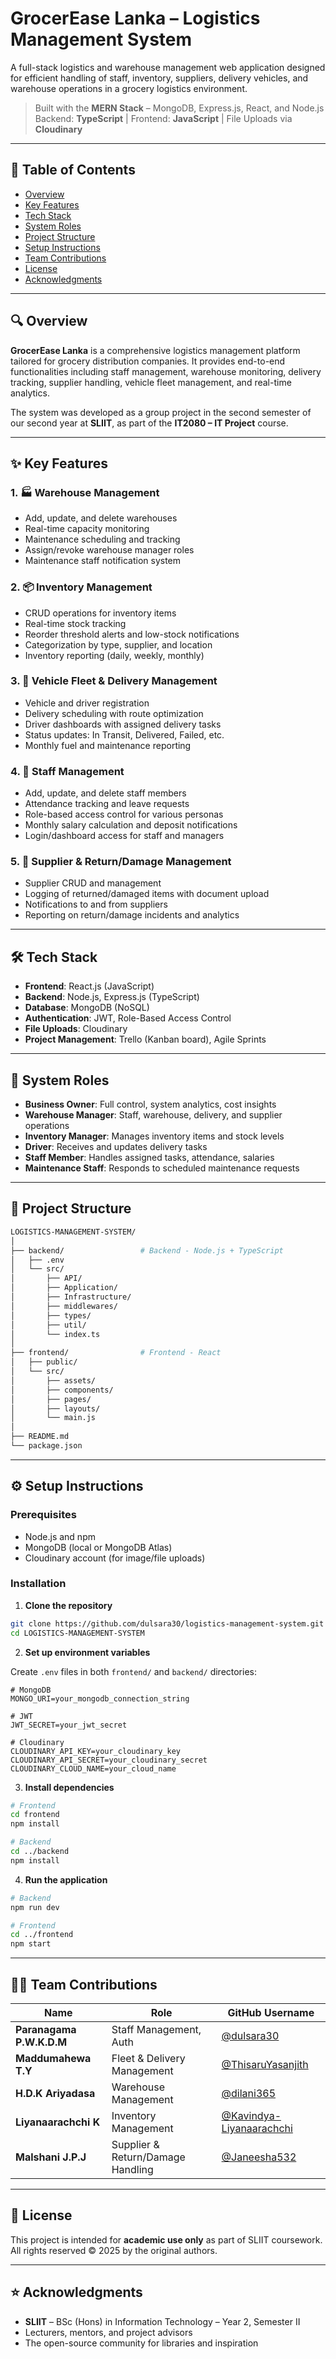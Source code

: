 # GrocerEase Lanka – Logistics Management System

A full-stack logistics and warehouse management web application designed for efficient handling of staff, inventory, suppliers, delivery vehicles, and warehouse operations in a grocery logistics environment.

> Built with the **MERN Stack** – MongoDB, Express.js, React, and Node.js  
> Backend: **TypeScript** | Frontend: **JavaScript** | File Uploads via **Cloudinary**

---

## 🚀 Table of Contents

- [Overview](#-overview)
- [Key Features](#-key-features)
- [Tech Stack](#-tech-stack)
- [System Roles](#-system-roles)
- [Project Structure](#-project-structure)
- [Setup Instructions](#-setup-instructions)
- [Team Contributions](#-team-contributions)
- [License](#-license)
- [Acknowledgments](#-acknowledgments)

---

## 🔍 Overview

**GrocerEase Lanka** is a comprehensive logistics management platform tailored for grocery distribution companies. It provides end-to-end functionalities including staff management, warehouse monitoring, delivery tracking, supplier handling, vehicle fleet management, and real-time analytics.

The system was developed as a group project in the second semester of our second year at **SLIIT**, as part of the **IT2080 – IT Project** course.

---

## ✨ Key Features

### 1. 🏭 Warehouse Management
- Add, update, and delete warehouses
- Real-time capacity monitoring
- Maintenance scheduling and tracking
- Assign/revoke warehouse manager roles
- Maintenance staff notification system

### 2. 📦 Inventory Management
- CRUD operations for inventory items
- Real-time stock tracking
- Reorder threshold alerts and low-stock notifications
- Categorization by type, supplier, and location
- Inventory reporting (daily, weekly, monthly)

### 3. 🚚 Vehicle Fleet & Delivery Management
- Vehicle and driver registration
- Delivery scheduling with route optimization
- Driver dashboards with assigned delivery tasks
- Status updates: In Transit, Delivered, Failed, etc.
- Monthly fuel and maintenance reporting

### 4. 👥 Staff Management
- Add, update, and delete staff members
- Attendance tracking and leave requests
- Role-based access control for various personas
- Monthly salary calculation and deposit notifications
- Login/dashboard access for staff and managers

### 5. 🧾 Supplier & Return/Damage Management
- Supplier CRUD and management
- Logging of returned/damaged items with document upload
- Notifications to and from suppliers
- Reporting on return/damage incidents and analytics

---

## 🛠 Tech Stack

- **Frontend**: React.js (JavaScript)
- **Backend**: Node.js, Express.js (TypeScript)
- **Database**: MongoDB (NoSQL)
- **Authentication**: JWT, Role-Based Access Control
- **File Uploads**: Cloudinary
- **Project Management**: Trello (Kanban board), Agile Sprints

---

## 👥 System Roles

- **Business Owner**: Full control, system analytics, cost insights
- **Warehouse Manager**: Staff, warehouse, delivery, and supplier operations
- **Inventory Manager**: Manages inventory items and stock levels
- **Driver**: Receives and updates delivery tasks
- **Staff Member**: Handles assigned tasks, attendance, salaries
- **Maintenance Staff**: Responds to scheduled maintenance requests

---

## 📁 Project Structure

```bash
LOGISTICS-MANAGEMENT-SYSTEM/
│
├── backend/                 # Backend - Node.js + TypeScript
│   ├── .env
│   └── src/
│       ├── API/
│       ├── Application/
│       ├── Infrastructure/
│       ├── middlewares/
│       ├── types/
│       ├── util/
│       └── index.ts
│
├── frontend/                # Frontend - React
│   ├── public/
│   └── src/
│       ├── assets/
│       ├── components/
│       ├── pages/
│       ├── layouts/
│       └── main.js
│
├── README.md
└── package.json
````

---

## ⚙️ Setup Instructions

### Prerequisites

* Node.js and npm
* MongoDB (local or MongoDB Atlas)
* Cloudinary account (for image/file uploads)

### Installation

1. **Clone the repository**

```bash
git clone https://github.com/dulsara30/logistics-management-system.git
cd LOGISTICS-MANAGEMENT-SYSTEM
```

2. **Set up environment variables**

Create `.env` files in both `frontend/` and `backend/` directories:

```env
# MongoDB
MONGO_URI=your_mongodb_connection_string

# JWT
JWT_SECRET=your_jwt_secret

# Cloudinary
CLOUDINARY_API_KEY=your_cloudinary_key
CLOUDINARY_API_SECRET=your_cloudinary_secret
CLOUDINARY_CLOUD_NAME=your_cloud_name
```

3. **Install dependencies**

```bash
# Frontend
cd frontend
npm install

# Backend
cd ../backend
npm install
```

4. **Run the application**

```bash
# Backend
npm run dev

# Frontend
cd ../frontend
npm start
```

---

## 👨‍💻 Team Contributions

| Name                      | Role                              | GitHub Username                |
| ------------------------- | --------------------------------- | ------------------------------ |
| **Paranagama P.W\.K.D.M** | Staff Management, Auth            | [@dulsara30](#)                |
| **Maddumahewa T.Y**       | Fleet & Delivery Management       | [@ThisaruYasanjith](#)         |
| **H.D.K Ariyadasa**       | Warehouse Management              | [@dilani365](#)                |
| **Liyanaarachchi K**      | Inventory Management              | [@Kavindya-Liyanaarachchi](#)  |
| **Malshani J.P.J**        | Supplier & Return/Damage Handling | [@Janeesha532](#)              |


---

## 📄 License

This project is intended for **academic use only** as part of SLIIT coursework.
All rights reserved © 2025 by the original authors.

---

## ⭐ Acknowledgments

* **SLIIT** – BSc (Hons) in Information Technology – Year 2, Semester II
* Lecturers, mentors, and project advisors
* The open-source community for libraries and inspiration

```
